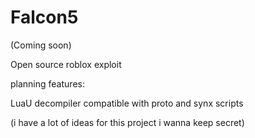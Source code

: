 # Falcon5
(Coming soon) 

Open source roblox exploit 

planning features:

LuaU decompiler
compatible with proto and synx scripts

(i have a lot of ideas for this project i wanna keep secret)
